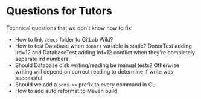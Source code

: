 # Questions for Tutors
Technical questions that we don't know how to fix!

- How to link `/docs` folder to GitLab Wiki?
- How to test Database when `donors` variable is static? DonorTest adding ird=12 and DatabaseTest adding ird=12 conflict when they're completely separate ird numbers.
- Should Database disk writing/reading be manual tests? Otherwise writing will depend on correct reading to determine if write was successful
- Should we add a `odms >>` prefix to every command in CLI
- How to add auto reformat to Maven build